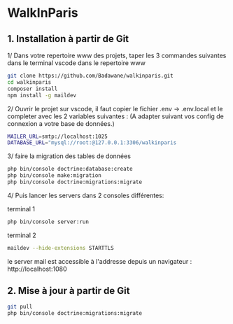 # WalkInParis 

## 1. Installation à partir de Git
1/ Dans votre repertoire www des projets, taper les 3 commandes suivantes dans le terminal vscode dans le repertoire www
```sh
git clone https://github.com/Badawane/walkinparis.git
cd walkinparis
composer install
npm install -g maildev
```

2/ Ouvrir le projet sur vscode, il faut copier le fichier .env ->  .env.local et le completer avec les 2 variables suivantes :
(A adapter suivant vos config de connexion a votre base de données.)
```sh
MAILER_URL=smtp://localhost:1025
DATABASE_URL="mysql://root:@127.0.0.1:3306/walkinparis
```

3/ faire la migration des tables de données
```sh
php bin/console doctrine:database:create
php bin/console make:migration
php bin/console doctrine:migrations:migrate
```

4/ Puis lancer les servers dans 2 consoles différentes:

terminal 1
```sh
php bin/console server:run
```
terminal 2
```sh
maildev --hide-extensions STARTTLS
```

le server mail est accessible à l'addresse depuis un navigateur : http://localhost:1080


## 2. Mise à jour à partir de Git
```sh
git pull
php bin/console doctrine:migrations:migrate
```
